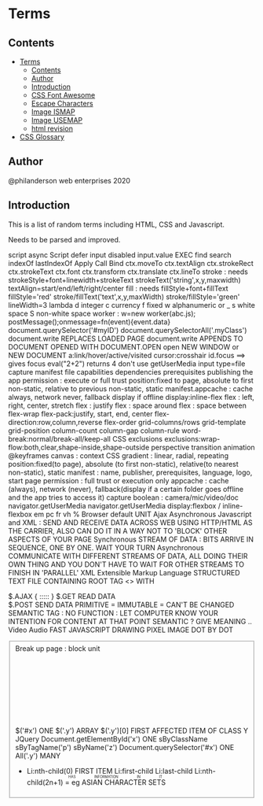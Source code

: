 # Terms

## Contents

- [Terms](#terms)
  - [Contents](#contents)
  - [Author](#author)
  - [Introduction](#introduction)
  - [CSS Font Awesome](#css-font-awesome)
  - [Escape Characters](#escape-characters)
  - [Image ISMAP](#image-ismap)
  - [Image USEMAP](#image-usemap)
  - [html revision](#html-revision)
- [CSS Glossary](#css-glossary)

## Author

@philanderson web enterprises 2020

## Introduction

This is a list of random terms including HTML, CSS and Javascript.

Needs to be parsed and improved.

script async
Script defer
input disabled
input.value
EXEC
find
search
indexOf
lastIndexOf
Apply Call Bind
ctx.moveTo
ctx.textAlign
ctx.strokeRect
ctx.strokeText
ctx.font
ctx.transform
ctx.translate
ctx.lineTo
stroke : needs strokeStyle+font+linewidth+strokeText
strokeText('string',x,y,maxwidth)
textAlign=start/end/left/right/center
fill : needs fillStyle+font+fillText
fillStyle='red'
stroke/fillText('text',x,y,maxWidth)
stroke/fillStyle='green'
lineWidth=3
lambda
d integer
c currency
f fixed
w alphanumeric or _
s white space
S non-white space
worker : w=new worker(abc.js); postMessage();onmessage=fn(event){event.data}
document.querySelector('#myID')
document.querySelectorAll('.myClass')
document.write REPLACES LOADED PAGE
document.write APPENDS TO DOCUMENT OPENED WITH DOCUMENT.OPEN
open NEW WINDOW or NEW DOCUMENT
a:link/hover/active/visited
cursor:crosshair
id.focus ==> gives focus
eval("2+2")   returns 4  don't use
getUserMedia
input type=file capture
manifest file
capabilities
dependencies
prerequisites
publishing the app
permission : execute or full trust
position:fixed to page, absolute to first non-static, relative to previous non-static, static
manifest.appcache : cache always, network never, fallback display if offline
display:inline-flex
flex : left, right, center, stretch
flex : justify
flex : space around
flex : space between
flex-wrap
flex-pack:justify, start, end, center
flex-direction:row,column,reverse
flex-order
grid-columns/rows
grid-template
grid-position
column-count
column-gap
column-rule
word-break:normal/break-all/keep-all
CSS exclusions
exclusions:wrap-flow:both,clear,shape-inside,shape-outside
perspective
transition
animation
@keyframes
canvas : context
CSS gradient : linear, radial, repeating
position:fixed(to page), absolute (to first non-static), relative(to nearest non-static), static
manifest : name, publisher, prerequisites, language, logo, start page
permission : full trust or execution only
appcache : cache (always), network (never), fallback(display if a certain folder goes offline and the app tries to access it)
capture boolean : camera/mic/video/doc
navigator.getUserMedia
navigator.getUserMedia
display:flexbox / inline-flexbox
em
pc
fr
vh 
%
Browser default UNIT
Ajax    Asynchronous Javascript and XML : SEND AND RECEIVE DATA ACROSS WEB 
    USING HTTP/HTML AS THE CARRIER, ALSO CAN DO IT IN A WAY NOT TO 'BLOCK'
    OTHER ASPECTS OF YOUR PAGE
Synchronous STREAM OF DATA : BITS ARRIVE IN SEQUENCE, ONE BY ONE.  WAIT YOUR TURN
Asynchronous  COMMUNICATE WITH DIFFERENT STREAMS OF DATA, ALL DOING THEIR OWN THING
    AND YOU DON'T HAVE TO WAIT FOR OTHER STREAMS TO FINISH
    IN 'PARALLEL'
XML   Extensible Markup Language   STRUCTURED TEXT FILE CONTAINING ROOT TAG <> WITH    

$.AJAX    { ::::: }
$.GET   READ DATA   
$.POST    SEND DATA
PRIMITIVE = IMMUTABLE = CAN'T BE CHANGED 
SEMANTIC TAG : NO FUNCTION : LET COMPUTER KNOW YOUR INTENTION FOR CONTENT AT THAT POINT
SEMANTIC ? GIVE MEANING ..
Video
Audio
<canvas>   FAST JAVASCRIPT DRAWING          PIXEL IMAGE    DOT BY DOT
<fieldset>    Break up page : block unit
<svg>    SCALAR VECTOR GRAPHICS      ?     GENERATED USING MATHEMATICS : SCALE INFINITELY  (SMALL OR LARGE)
<nav>    NAVIGATION : NAVBAR
GEOTAGGING : LOCATION
APPCACHE : ITEMS STORED ON LOCAL MACHINE
LOCAL STORAGE : LARGE ITEMS UP TO 5MB IN SIZE PERMANENTLY ON CLIENT MACHINE
Thursday Morning TERM REVIEW
COOKIE  set expiry    4KB MAX        BOTH CLIENT + SERVER
SESSION COOKIE HAS NO EXPIRY
APPCACHE   =>   INSTRUCTIONS FOR WHICH FILES TO BE CACHED : 3 SECTIONS
1. CACHE ? FILES TO BE CACHED
2  NETWORK ? MUST BE ONLINE (DON'T CACHE) EG LOGIN FILE
3 FALLBACK ?   THIS WEBSITE IS OFFLINE MESSAGE ETC
Manifest.appcache   
JSON   JAVASCRIPT OBJECT NOTATION
{    A:1,B:2,C:”HI”   }
JSON.STRINGIFY   ?  FROM    JSON OBJECT TO STRING
JSON.PARSE       A STRING ? CREATE JSON OBJECT FROM STRING
XML   EXTENSIBLE MARKUP LANGUAGE   ? database with rows, columns, data    IN TEXT FILE
<root>
   <field  att=value>
          <item=value>
  </field>
</root>
CROSS-PLATFORM ? 
WINRT      ?    WIN8 MOBILE PHONE APP
UWP         ?   WIN10       UNIVERSAL APP      (UNIVERSAL WINDOWS PLATFORM)
XAML            XML GUI FOR BUILDING NEW APPS
SDK   SOFTWARE DEV KIT
PUBLISH APP ? WINDOWS STORE
PREREQUISITE     VERSION OF OS AND OTHER APPS WHICH MUST BE PRESENT, OR APP CANNOT BE INSTALLED
DEPENDENCY  
PERMISSION   :   CODE RUNS WITH PERMISSION LEVEL   EITHER   1) EXECUTION ONLY   OR  2) FULL TRUST
WEB WORKER   var w = new Worker('worker.js')
1 message host to worker    w.postMessage('hi')
2. Message worker to host     postMessage('all ok')
3. Receive message worker      onmessage=function(event){//event.data}
4. Receive message host      w.onmessage....
Ajax
XmlHttpRequest   =  xhr   ? OBJECT WHICH  SEND DATA FROM US TO REMOTE SERVER
1      var  xhr = new xmlHttpRequest
2    listen for event data coming back  : TEST  FOR HTTP STATUS 200   &     DATA STATUS==4
            onreadystatechange
3    open('GET',URL,async t/f)
4    send()       
Navigator.geolocation     ?    callback    function(position)
Position.coords.lat/long
Navigator.useragent  =>  
Css Cascading Style Sheet : display only
Attr     
Calc   
Jquery  LIBRARY.   
LOCAL   .MIN.JS   MINIFIED
LOCAL   .JS
CDN  ? CONTENT DELIVERY NETWORK  ?    FAST DELIVERY OF CONTENT WORLDWIDE
DOM
Window.document.body.div...
appendChild  : add to END OF ITEM
insertBefore  : add  eg  as new FIRST ITEM IN LIST
createElement('p')
array
var x = new Array(4)             
var x = [1,2,3,4,”hello”,”sausages”]
push(1)    add at end
pop()    Remove end               var x = myarray.pop()
unshift    Add at start
shift    Remove start
<script>
Var x   ? global   OUTSIDE FUNCTION
Var x   ?  private  INSIDE FUNCTION
Let x = 7    private in CODE BLOCK  { }
CONST
<DIV ID=”X” CLASS=”Y”  Name='z'>
$('#x')           ONE
$('.y')            ARRAY
$('.y')[0]            FIRST AFFECTED ITEM OF CLASS Y
JQuery
Document.getElementById('x')                  ONE
                                        sByClassName
                                        sByTagName('p')
                                        sByName('z')
Document.querySelector('#x')                           ONE
                                            All('.y')                          MANY
<UL>
<LI>
Li:nth-child(0)       FIRST ITEM
Li:first-child
Li:last-child
Li:nth-child(2n+1)  
<ruby>  =   eg ASIAN CHARACTER SETS     <rt>   HAS INFORMATION IN IT   
<rp>      BROWSERS WHICH DON'T SUPPORT <ruby>

MANIFEST FILE : XML WHICH DETERMINES PREREQUISITES EG OS, LANGUAGE, FILES, PATH TO SPLASHSCREEN, LOGO, PUBLISHER

  
  
  
  
  
  

Critical Terms
Overview
app container - An app container is a separate memory space within a system in which an application runs. An app container prevents corruption of the operating system if the application fails for some reason and enables a user to cleanly uninstall the app.
app package - An app package is a file that contains an app’s files and folders. The purpose of an app package is for ease of distribution and deployment.
AppCache - The Application Cache, or AppCache, is an HTML5 feature that enables Web data to be stored locally when a user is offline. AppCache stores resources like images, HTML pages, CSS files, and JavaScript—data that would ordinarily be stored on a server. Because the resources are stored on the client’s hard disk or device, the resources load faster when requested.
application programming interface (API) - An application programming interface (API) is a list of instructions letting a program communicate with another program.
application state - The application state is the phase of a running application at any point in time. For Web applications, the application state is created when the Web browser sends the first request for a Web page to the Web server, and it ends when the user closes the browser.
Cascading Style Sheets (CSS) - Cascading Style Sheets (CSS) is a style sheet language that defines styles for HTML. CSS styles are usually saved in a separate file from the HTML file. This enables you to easily change fonts, font sizes, and other attributes in the CSS file and the changes are reflected across all HTML files that reference the CSS file.
cookies - Cookies are small files that contain information about the user and the Web site visited and are saved on the user’s computer.
debugging - Debugging is the process of detecting, finding, and correcting logical or syntactical errors in an application.
gesture - A gesture is any finger move, which can involve a single finger (one-touch, such as press, tap, press and hold, slide to pan, and so on) or a finger and a thumb (two-touch, such as a pinch and stretch or a turn to rotate).
Hypertext Markup Language (HTML) - Hypertext Markup Language (HTML) is the language used to describe Web pages. It is a markup language, not a programming language, which means HTML uses markup tags such as <body> and <h1> to describe parts of a Web page.
Hypertext Transport Protocol (HTTP) - Hypertext Transport Protocol (HTTP) is the protocol that transfers data on the World Wide Web.
HTML5 - HTML5 is the latest HTML standard and a family of technologies that includes HTML, CSS, and JavaScript. The HTML5 standard won’t be finalized for a few years.
identity permissions - Identity permissions are sets of characteristics that identify an assembly. Identity permissions protect assemblies (compiled code libraries) based on evidence, or credentials, which is information about the assembly that an assembly must have in order to run.
JavaScript - JavaScript is a scripting language that adds interactivity to Web pages.
launcher icon - A launcher icon is a small image that represents an app.
localStorage - localStorage is a JavaScript method that allows users to save relatively large amounts of data from session to session (persistent data), and there’s no time limit as to how long the data exists.
markup language - A markup language is a set of symbols and rules to describe the parts of a markup document, like an HTML Web page.
media queries - A media query is a CSS3 feature that detects the user’s type of screen and sizes the output accordingly.
Metro-style user interface (UI) - A Metro-style user interface (UI) is the UI used in Microsoft Windows 8. The Metro style UI includes features like a clean, uncluttered look and feel, use of the full screen, large hubs (graphical buttons), and a focus on lateral scrolling.
namespace - A namespace is a sort of work area or abstract container for related objects (pages, code, etc.). A single app package can have a lot of functionality. To keep all of the components separated so they don’t conflict, a package defines a namespace.
permission sets - A permission set is a group of permissions. In coding, transparent code executes commands that don’t exceed the limitations of a permission set.
persistent state information - Persistent state information is data that an application needs after the session ends. Many Web applications need to store data (make it persistent) so that users can pick up where they left off when they return to the site.
platform-independent - The term platform-independent describes an application that can run on different desktop and mobile device operating systems, such as Microsoft Windows, Internet Explorer, Windows Phone, Mac OS X, Android, iOS, and Blackberry OS.
scripting language - A scripting language is a programming language that uses scripts and requires no compiler.
session state - The session state is an application’s working set of data. When a user first requests access to an application, the session state is created. The state ends when the user closes the session.
sessionStorage - sessionStorage is a JavaScript method that keeps data only for one session (until the browser is closed), which is also referred to as “per-tab storage.”
touch event - A touch event is the action an application takes in response to a gesture.
touch-screen emulator or simulator - A touch-screen emulator or simulator is an application that imitates a system that only has touch capabilities.
validator - A validator is an application that looks for anything that could cause code to be interpreted incorrectly, such as missing or unclosed tags, an improper DOCTYPE declaration, a trailing slash, deprecated code, and so on.
Windows Runtime (WinRT) - The Windows Runtime (WinRT) is an application architecture, or framework, that sits on top of the Windows 8 kernel. Developers test Windows applications and users run Windows 8 apps within WinRT.
Windows Store - The Windows Store is an online global marketplace for Metro-style apps. Publishing your app for distribution through the store can possibly turn a good idea into a lucrative venture.
World Wide Web Consortium (W3C) - The World Wide Web Consortium (W3C) is the main standards body developing specifications for HTML5, CSS3 and other Web technologies.
application packaging: the process of bundling an application and its resources into an archive format for the purpose of distribution and deployment.
platform: the type of computer or operating system being used. The platforms referenced for the content of this review kit are Windows®, Internet Explorer®, and Windows Phone 7.
permissions: the ability of a particular user to access a particular resource by means of his or her user account. Permissions are grouped into permission sets, and every assembly is assigned a set. The .NET Framework defines some standard permission sets, such as FullTrust (implies all permissions) and Execution (permission to only access the CPU).
credentials: the level of access assigned to a user account. Credentials can be set to Windows Authentication, database authentication, no authentication, or custom authentication.
hosting: the practice of providing computer and communication facilities to businesses or individuals, especially for use in creating web and electronic commerce sites. To become active, an application or service must be hosted within a run-time environment that creates it and controls its context and lifetime.
Images, Audio and Video
attribute - An attribute is a modifier of HTML elements that provides additional information.
audio element - The audio element enables you to incorporate audio, such as music and other sounds, in HTML documents.
canvas element - The canvas element is new in HTML5 and creates a container for  graphics, and uses JavaScript to draw the graphics dynamically.
codec - A codec is a technology used for compressing data.
compression - Compression reduces the amount of space needed to store a file, and it reduces the bandwidth needed to transmit the file.
deprecation - Deprecation is the state of an element or attribute that’s been removed from the list of available HTML elements because its functionality is no longer useful.
doctype - The doctype is an instruction, or declaration, found at the very top of almost every HTML document that associates the document with a Document Type Definition (DTD). When a Web browser reads a doctype declaration, the browser assumes that everything on the Web page uses the language or rules specified in the declaration.
element - An element is the combination of tags and the content they enclose. An element can describe content, insert graphics, and create hyperlinks. A tag pair or an empty tag is called an element.
empty tag - An empty tag is a single tag that doesn’t require an end tag, like <br /> for a line break and <hr /> for a horizontal line.
entity - An entity is a special character, such as the dollar symbol, the registered trademark (a capital R within a circle), and accented letters.
©
©
hello charlie
&
$
figcaption element - The figcaption element adds a caption to an image on a Web page, and you can display the caption before or after the image.
figure element - The figure element specifies the type of figure you’re adding, such as an image, diagram, photo, and so on. This element provides a major benefit: the ability to easily add multiple images side by side.
global attribute - A global attribute is one you can use with any HTML5 element. Examples of global attributes include id, lang, and class, among many others.
nesting - Nesting means to place one element inside another.
raster image - A raster image is an image made up of pixels, such as a photograph. Raster images are most often in JPG format. Other raster file formats that work well on Web pages are PNG, GIF, and BMP.
render - Render means to interpret or reproduce. When a Web browser or mobile device such as a smartphone opens an HTML file, it renders the content of the page.
Scalable Vector Graphics (SVG) - Scalable Vector Graphics (SVG) is a language for describing 2D graphics in Extensible Markup Language (XML). SVG technology is not new, but HTML5 now enables SVG objects to be embedded in Web pages without using the <object> or <embed> tags.
tags - Tags are keywords that help to give an HTML page structure.
valid - Valid means logically correct. If a Web page adheres to the specifications perfectly, it is considered valid.
vector image - A vector image is an image made up of lines and curves based on mathematical expressions. A vector image is an illustration, such as a line drawing. Developers often convert vector file formats from programs like Adobe Illustrator or CorelDRAW, which aren’t supported by Web browsers, into PNG or GIF for Web display.
video compression - Video compression reduces the size of video images while retaining the highest quality video with the minimum bit rate.
video element - The video element enables you to incorporate videos in HTML documents using minimal code.
codec: a technology used for compressing data. Audio and video codec compress and/or decompress digital audio data into different formats to retain the highest quality with minimum bit rate.
data compression: a means of reducing the amount of space or bandwidth needed to store or transmit a block of data, used in data communications, facsimile transmission, file storage and transfer, and CD-ROM publishing.
semantic: the relationship between words or symbols and their intended meanings. Programming languages are subject to certain semantic rules. A program statement can be syntactically correct but semantically incorrect; a statement can be written in an acceptable form and still convey the wrong meaning.
video compression: reduction of the size of files containing video images stored in digital form. If not compressed, 24-bit color video at 640 x 480 pixels would occupy almost one megabyte per frame, or over a gigabyte per minute.
Input Elements
article element - The article element defines a part of an HTML document that consists of a “self-contained composition” that is independent from the rest of the content in the document.
aside element - The aside element is used to set off content that’s related to the current topic but would interrupt the flow of the document if left inline.
autofocus attribute - The autofocus attribute moves the focus to a particular input field when a Web page loads. An example of autofocus is when you open a search engine Web page and the insertion point automatically appears in the input box so you can type search terms without first clicking in the box.
automatic validation - Automatic validation of input means the browser checks the data the user inputs.
client-side validation - Client-side validation is the process of validating user input before submission to the server. A browser is often used to validate user input locally.
datalist element - The datalist element enables you to present the user with a drop-down list of options to select from. Only the options in the list may be selected.
email attribute - The email attribute requires the user to enter an email address into an input field.
footer element - The footer element defines a footer for a document or section, and typically contains information about the document or section, such as the author name, copyright data, links to related documents, and so on.
form input - Form input is the information a user enters into fields in a Web or client application form.
global attribute - A global attribute can be used with any HTML element; in other words, it’s permitted globally.
header element - The header element defines a header for a document, section, or article.
menu element - The menu element presents a list (or menu) of commands, usually with buttons. The W3C prefers that you use the menu element only for context menus, lists of form controls and commands, toolbars, and similar items.
nav element - The nav element defines a block of navigation links. The nav element is useful for creating a set of navigation links as your document’s primary navigation, a table of contents, breadcrumbs in a footer, or Previous-Home-Next links.
ordered list - A list that orders the list entries using numbers, by default.
pattern attribute - The pattern attribute provides a format (a regular expression) for an input field, which is used to validate whatever is entered into the field.
placeholder text - Placeholder text is text displayed inside an input field when the field is empty.
required attribute - The required attribute requires information in a field when the form is submitted.
section element - The section element defines a section in a document, such as a chapter, parts of a thesis, or parts of a Web page whose content is distinct from each other. The W3C specifies uses for the section element to differentiate it from other structure-related elements, mainly that it contain at least one heading and that it define something that would appear in the document’s outline.
semantic markup - Semantic markup is intuitive markup that gives better meaning or definition to several tags so they make more sense to humans, programs, and Web browsers.
server-side validation - Server-side validation is the process of a server validating data received from a user input form.
table - An HTML table contains rows and columns, and is used to organize and display information in a grid format.
unordered list - A list that displays list entries in a bulleted list.
validation - Validation is the process of verifying that information entered or captured in a form is in the correct format and usable before sending the data to the server.
Web form - A Web form is a Web page that provides input fields for a user to enter data, which is sent to a server for processing. From there, the information is stored in a database or forwarded to a recipient.
CSS Key Terms
absolute positioning - Absolute positioning is the placement of an element at a geometric position in the display, relative to the first parent element that has a non-static position.
block flow - Block flow is a positioning method in which an element is separated from other elements by new lines above and below, and fills from left to right the horizontal extent where it appears.
bounding box - A bounding box is an invisible rectangle, the smallest perimeter of which surrounds a word.
Cascading Style Sheets (CSS) - Cascading Style Sheets (CSS) is a style sheet language that defines styles for HTML. CSS styles are usually saved in a separate file from the HTML file. This enables you to easily change fonts, font sizes, and other attributes in the CSS file and the changes are reflected across all HTML files that reference the CSS file.
class - Class is an attribute a Web author uses to provide structure to a document beyond the meaning HTML builds in with elements such as paragraph, header, and so on.
declaration - The declaration is the style for a specific selector. A declaration has a property, which is a style attribute, and a value.
float positioning - Float positioning is the flexible placement of elements, enabling them to move as far as possible either to the right or left; text then “wraps” around the element.
font - A font is a set of characters of a particular size and style.
font-family property - The font-family property can declare either a specific font, like Garamond or Arial, or a wider family that includes many different fonts, such as “serif.”
hidden overflow - Hidden overflow is a feature that makes overflow invisible.
inline flow - Inline flow is a feature that forces no new lines before or after the inlined element, but simply places the element between the content before and after the inlined element.
monospace - Monospace is a type of font family in which each character is the same width. Monospace is often used for technical material such as formulas, numbers, codes, and so on.
rules - Rules are statements that tell Web browsers how to render particular elements on an HTML page or how to apply CSS styles to Web pages.
sans serif - Sans serif is a font style drawn without serifs, such as the Arial font. Serifs are the details at the ends of particular letters; look at the “d,” “p,” and “t” in this sentence for examples of serif characters.
scrolling overflow - Scrolling overflow is a feature that prevents content that can overflow its box from appearing outside the box. The content appears to be clipped.
selector - A selector is a feature that defines which HTML elements will be affected by CSS code. For example, in CSS, the p selector means a particular style will be applied to paragraphs. The general syntax for a selector is selector {property: value}.
visible overflow - Visible overflow is a feature that enables content that overflows it box to appear in the display rather than be clipped or hidden. Visible overflow also writes over the content that follows it.
CSS Box, Flex and Grid Layouts (Chapter 5)
block-level element - A block-level element creates boxes that contribute to the layout of an HTML document. Sections, articles, paragraphs, lists, and images are examples of block-level elements.
border - A border is a colored or transparent line, which can be thin or thick, that surrounds a box. The border is a part of the CSS Box model.
content - Content is whatever is displayed on a Web page, such as text and images. Regarding the CSS Box model, content is text or images contained within a box. You use the border, margin, padding, height, and width CSS properties to modify various parts of the CSS Box model.
flexbox - A flexbox is a type of layout that enables relative sizes and positioning of boxes. Flexbox takes available space into account when defining box dimensions. A box can include child boxes that are flexible by height and width.
flexbox item - A flexible item is a child box. A child box can be flexible or static. The flex property makes child boxes flexible.
Flexbox Box model - The CSS Flexbox Box model is a layout mode for using flexible boxes in user interfaces.
grid item - A grid item is a child element of a grid.
grid layout - A grid layout is a way to structure complex HTML documents using rows and columns to make the design look cleaner and structured.
Grid Layout model - The CSS Grid Layout model is a model for structuring HTML layouts. This model lets you control the design of sections or entire HTML-based documents using CSS3.
grid template - A grid template, an approach to grid layouts, is like an empty table into which data can be flowed. A grid template uses alphabetical characters to represent the position of items in a grid.
inline element - Inline elements are elements designed for laying out text and don’t disrupt the flow of the document. Applying boldface and the new HTML5 mark element are examples of inline elements.
margin - A margin is the outermost edge of a box, providing space between the box and other boxes in an HTML document. Margins are transparent. The margin is a part of the CSS Box model.
media queries - A media query is a CSS3 feature that detects the user’s type of screen and sizes the output accordingly.
padding - Padding is the space between the border of a box and its content. Padding generally takes on the same color as the box’s background color. Padding is a part of the CSS Box model.
parent/child relationship - The parent/child relationship describes how a parent box can contain one or more child boxes. Boxes contained within a parent box are referred to as child boxes. Child boxes inherit attributes applied to parent boxes unless coded otherwise.
user interface (UI) - A user interface (UI) is the portion of a Web site or application with which a user interacts.
vendor prefix - A vendor prefix is a keyword surrounded by dashes, added to the front of a CSS3 property name. The Microsoft Internet Explorer Web browser recognizes the
-ms- prefix. Vendor prefixes help to ensure CSS3 styles work properly in Web pages during the transition from CSS2 to CSS3.
CSS Exclusions, Regions (Chpater 6)
content container - Using CSS Regions, a content container is an area into which content is flowed.
content source - Using CSS Regions, a content source may be one or more blocks of text in the same or a separate HTML document that holds the content you want to flow through a layout. The content is referred to as a “content stream.”
CSS Exclusions - CSS Exclusions are another name for positioned floats.
CSS Regions - CSS Regions are defined areas (regions) of an HTML document where content can flow. Similar to a page layout program, when there’s too much content to fit in one region, the remaining content automatically flows into the next region.
flow-from - The flow-from property specifies one or more content containers.
flow-into - The flow-into property specifies a content source.
hyphenation - Hyphenation is the process of connecting two words with a hyphen mark (-) or breaking words between syllables at the end of a line.
iframe - Iframes are like mini boxes on a Web page that contain external content embedded in an HTML document, as the content source.
multi-column layout - Multi-column layout lets you create columns, divide text across multiple columns, specify the amount of space that appears between columns (the gap), make vertical lines (rules) appear between columns, and define where columns break. You create a multi-column layout using CSS3 properties.
named flow - A named flow is a set of elements taken from the source and to be flowed into a content container.
positioned float - A positioned float is a CSS construct that enables you to position images, text, and boxes anywhere in an HTML document and then wrap text completely around these elements.
CSS Graphical Effects (Chapter 7)  
animation - An animation is the display of a sequence of static images at a fast enough speed to create the illusion of movement.
border-radius property - The CSS3 border-radius property creates rounded corners around layout elements, like headers, footers, sidebars, graphics boxes, and outlines around images. border-radius is a length, which is usually expressed in pixels or ems but can be a percentage. The length is the radius of the circle that defines the “roundedness” of each box corner
drop shadow - A drop shadow is a visual effect in which an object is repeated behind and slightly below itself to create the illusion that the object floats over its background.
gradient - A gradient is a smooth change of colors, either within the same hue, such as from dark green to light green, or starting with one color and ending with a different color, such as starting with blue and ending with yellow.
keyframe - A keyframe is a construct that enables you to change values anywhere within an animation. You can also pause, resume, and reverse animations.
linear gradient - A linear gradient is a horizontal, vertical, or diagonal gradient.
opacity - Opacity is the quality of an object, like an image or rectangle, that does not allow light to shine through; an opaque image is not transparent.
perspective - Perspective, in terms of drawings and illustrations, is the convergence of lines that give the illusion of depth.
radial gradient - Radial gradients start from a central point and radiate color out to the edges of a container.
rotate - To rotate an element turns it clockwise by a specified number of degrees. To rotate an element, you use the rotate() method in CSS and specify the degrees of rotation.
scale - To scale an element is to increase or decrease its size.
skew - To skew an element is to stretch it in one or more directions. To skew an element using CSS, you use the skew() method and provide x-axis and y-axis values, in degrees, to create an angular shape.
SVG filter - An SVG filter is a set of operations that use CSS to style or otherwise modify an SVG graphic. The enhanced graphic is displayed in a browser while the original graphic is left alone.
transform - In HTML5/CSS3, a transform is an effect that lets you change the size, shape, and position of an element.
transition - A transition is a change from one thing to another; in CSS, a transition is the change in an element from one style to another.
translate - To translate an element means to move it, without rotating, skewing, or otherwise turning the image.
transparency - Transparency is reduced opacity.
Web Open Font Format (WOFF) - The Web Open Font Format (WOFF) allows Web developers to use custom fonts instead of being limited to the standard Web fonts. WOFF files are compressed True Type, OpenType, or Open Font Format fonts that contain additional metadata.
Web safe - Web safe refers to a set of standard fonts that are typically located on a user’s computer and render consistently in the majority of Web browsers.
Javascript (Chapter 8)   
callback - A callback is a response to an event, such as a script execution in response to a mouse click.
computer program - A computer program is a recipe we direct the computer to execute that results in a particular display or action.
dynamic application - A dynamic application is one that adjusts and responds to end particular users or user actions.
event handler - An event handler is an optional script or executable that handles input received in a program. Handlers are JavaScript code inside the <html> tags (rather than the <script> tags) that execute other JavaScript code in response to an event.
events - An event is an action that triggers another action to occur.
function - A function is a segment of a program defined and performed in isolation from other parts.
identifier - An identifier is the name of a variable or function. Identifiers cannot be the same as words already used in the language; for example, “if ” has a special meaning in JavaScript statements and is not available as a variable name.
interactivity - Interactivity enables an end user to take an action in an application, usually by clicking a button or pressing a key.
JavaScript library - A JavaScript library is pre-written JavaScript code.
jQuery - jQuery is the leading JavaScript library.
library - A library is collection of resources, like pre-written function code and subroutines, that developers use to create programs. JavaScript builds in a library of useful functions for many common operations.
methods - Methods are JavaScript functions that belong to objects. Methods differ from functions only in that methods are always associated and used with a particular object.
subroutines - A subroutine is a function that returns no value.
validation - Validation is the process of verifying that information entered or captured is in the correct format.
variable - A variable is a symbolic abbreviation, or name, that stands for a piece of data.
 
Animations, Graphics and Data (Chapter 9)   
animation - An animation is the display of a sequence of static images at a fast enough speed to create the illusion of movement.
AppCache - The Application Cache, or AppCache, is an HTML5 feature that enables Web data to be stored locally when a user is offline. AppCache stores resources like images, HTML pages, CSS files, and JavaScript—data that would ordinarily be stored on a server. Because the resources are stored on the client’s hard disk or device, the resources load faster when requested.
canvas element - The canvas element is a drawing area under programmatic control.
cookies - Cookies are small text files that Web sites save to a computer’s hard disk that contain information about the user and his or her browsing preferences.
data type - A data type is JavaScript’s interpretation of the kind of data a program can work with. Data types include string, number, array, Boolean, null, object, and undefined.
encapsulate - To encapsulate is to group data and the methods that operate on it under a single name.
JSON - JSON (JavaScript Object Notation) is a subset of JavaScript, providing a way to store information in an organized, easy-to-access manner.
Local Storage - Local Storage is an HTML5 feature that uses the localStorage method to allow users to save relatively large amounts of data from session to session (persistent data). It is an improvement on data storage using cookies.
parsing - Parsing is a term used to describe analysis of complex information into constituent parts.
recursion - Recursion is a programming technique in which a function calls itself.
XMLHttpRequest API - The XMLHttpRequest API, sometimes abbreviated XHR, enables you to use JavaScript to pass data in the form of text strings between a client and a server.
Advanced Features (Chapter 10)  
accelerometer - An accelerometer is a device that measures acceleration, which is a change in speed or direction over a period of time. The Accelerometer sensor detects forces applied to the device, such as movement (up, down, sideways) and gravity.
Blob - A Blob is a data type that can store binary data, like images or multimedia files.
capacitive touch screen - A capacitive touch screen uses electrodes to sense objects touching the screen. Because the object must have conductive properties, a finger works but something like a stylus does not. Most touch-screen smartphones and computer monitors are capacitive.
civic data - Civic data is location data that’s more easily understood by humans, such as a map or an address like 637 Park Street.
device-independent - A program or interface that runs software that produces similar results on a wide variety of hardware is also called device-independent.
File API - The File API allows a browser or application to upload files from local storage to a remote server without the need for a plug-in.
geodetic data - Geodetic data provides raw location data, such as longitude and latitude, or meters.
Geolocation API - The Geolocation API defines an interface that provides a device’s location, usually using latitude and longitude coordinates. The API exposes the latitude and longitude to JavaScript in a Web page using the geolocation object.
gesture event - A gesture event is a type of touch event triggered by a multi-finger gesture. Gesture events receive event objects that contain touch properties.
local storage - Local storage is persistent data and is useful for things like online to-do lists, contact lists, calendars, and saved shopping cart data. You want this information to be available to the user after the browser closes and the user reopens it at some point. The information is held in persistent memory of Web applications and mobile devices.
platform-independent - The term platform-independent describes an application that can run on different desktop and mobile device operating systems, such as Microsoft Windows, Internet Explorer, Windows Phone, Mac OS X, Android, iOS, and Blackberry OS.
polling - Polling is the process in which a browser contacts a Web server periodically (sometimes constantly) to see if new information is available to present to the user. Technologies such as Comet refresh only a portion of a Web page. Comet and similar “push” technologies introduced polling.
resistive touch screen - A resistive touch screen is made up of several layers, the topmost of which flexes when pressed and pushes into the layer underneath. Sensors detect the pressure, which is how the system knows which part of the screen has been pressed. The touch screens used in hospitals and restaurants are often resistive.
session storage - Session storage is temporary data that’s kept for only one session, until the browser is closed. All of the data in a session is saved in session storage and then erased from session storage when you close the browser tab or window.
touch event - A touch event is the action an application takes in response to a gesture.
touch object - In JavaScript, the touch object detects input from touch-enabled devices.
touchlist - A touchlist references touch objects; the touchlist includes all of the points of contact with a touch screen.
Web Hypertext Application Technology Working Group (WHATWG) - The Web Hypertext Application Technology Working Group (WHATWG) maintains a living HTML specification that includes APIs that were not originally part of the HTML5 specification. These include Geolocation, Web Workers, WebSockets, and File API.
Web Worker API - Web Workers are APIs that allow scripts to run in the background as parallel threads. These background threads can connect to multiple Web pages, fetch real-time data like stock updates, make network requests, or access local storage while the main HTML document responds to the user input like tapping, scrolling, and typing. Web Workers help keep your user interface responsive for users.
WebSocket API - WebSocket is an API that offers full-duplex communication, which is simultaneous two-way communication, through a single socket over the Internet. Developers use WebSockets mainly for real-time Web applications like chat, multiplayer online gaming, and stock quotes.




## CSS Font Awesome
  
http://fontawesome.io/

sectioning root tags
 - body, blockquote, fieldset

@media
 - detect screen size



## Escape Characters

\n  NEW LINE!!!!
\r  carriage return (new line)
\ CAN BE INTERPETED AS AN 'ESCAPE' CHARACTER FOR SPECIAL SYMBOLS
\'
\"
\\

## Image ISMAP

ISMAP is a flag set to TRUE or FALSE inside the <img> tag.  
  <img ismap>  
  If present then this tells the computer that a server-side image map 
  has been created which maps to different parts of the same image, so 
  in order to implement this mapping all that is required is to send the 
  coordinates of the click points to the server as part of the html
  information, in this case as part of the URL information sent.

  Note : relative image coordinates are sent (not absolute page coordinages)

  See W3 Schools ISMAP for working example of this

## Image USEMAP

Usemap is a CLIENT SIDE IMAGE MAP DEFINED HERE
Usemap="#map_region"
<map name="map_region">
  <area shape="rect" coords="0,0,10,10" href="abc.htm" />
  <area shape="circle" coords="10,10,2" ../>
  </map>



## html revision

<section>
  <article>
              <aside>

<tag>   lower case
HTML
XHTML ==> STRICTER VERSION   <tag>  </tag>
<!DOCTYPE html>       HTML5
CSS Cascading Style Sheets
INTERNAL CSS <style>                    </style>
EXTERNAL CSS <link rel="stylesheet" href="style.css">
<head>
<body>
<div>
<div class="container">
<table>
<header>
<footer>
<section>
<aside>
<article>
<video  width="200px"  height="200px" autoplay  controls  muted  ><   src="play.mp4"> 
<audio 
codec
resolution
px
em
pc
fr
vh 
%
Browser default UNIT
Ajax    Asynchronous Javascript and XML : SEND AND RECEIVE DATA ACROSS WEB 
    USING HTTP/HTML AS THE CARRIER, ALSO CAN DO IT IN A WAY NOT TO 'BLOCK'
    OTHER ASPECTS OF YOUR PAGE
Synchronous STREAM OF DATA : BITS ARRIVE IN SEQUENCE, ONE BY ONE.  WAIT YOUR TURN
Asynchronous  COMMUNICATE WITH DIFFERENT STREAMS OF DATA, ALL DOING THEIR OWN THING
    AND YOU DON'T HAVE TO WAIT FOR OTHER STREAMS TO FINISH
    IN 'PARALLEL'
XML   Extensible Markup Language   STRUCTURED TEXT FILE CONTAINING ROOT TAG <> WITH     STRUCTURED SUB-TAGS WHICH REPRESENT ROWS AND COLUMNS OF A DATABASE
    Cross-platform
Cross-platform  
JSON    {
      field:"string",
      field2:3      
    }

$.AJAX    { ::::: }
$.GET   READ DATA   
$.POST    SEND DATA
$   JQUERY
PRIMITIVE = IMMUTABLE = CAN'T BE CHANGED 
HTML 4 : STANDARD HTML   table, p, div
HTML 5 : NEW FEATURES
Div
<header>
<footer>
<article>
<aside>
<section>
SEMANTIC TAG : NO FUNCTION : LET COMPUTER KNOW YOUR INTENTION FOR CONTENT AT THAT POINT
SEMANTIC ? GIVE MEANING ..
Video
Audio
<canvas>   FAST JAVASCRIPT DRAWING          PIXEL IMAGE    DOT BY DOT
<fieldset>    Break up page : block unit
<svg>    SCALAR VECTOR GRAPHICS      ?     GENERATED USING MATHEMATICS : SCALE INFINITELY  (SMALL OR LARGE)
<nav>    NAVIGATION : NAVBAR
GEOTAGGING : LOCATION
APPCACHE : ITEMS STORED ON LOCAL MACHINE
LOCAL STORAGE : LARGE ITEMS UP TO 5MB IN SIZE PERMANENTLY ON CLIENT MACHINE
Thursday Morning TERM REVIEW
COOKIE  set expiry    4KB MAX        BOTH CLIENT + SERVER
SESSION COOKIE HAS NO EXPIRY
APPCACHE   =>   INSTRUCTIONS FOR WHICH FILES TO BE CACHED : 3 SECTIONS
1. CACHE ? FILES TO BE CACHED
2  NETWORK ? MUST BE ONLINE (DON’T CACHE) EG LOGIN FILE
3 FALLBACK ?   THIS WEBSITE IS OFFLINE MESSAGE ETC
Manifest.appcache   
JSON   JAVASCRIPT OBJECT NOTATION
{    A:1,B:2,C:”HI”   }
JSON.STRINGIFY   ?  FROM    JSON OBJECT TO STRING
JSON.PARSE       A STRING ? CREATE JSON OBJECT FROM STRING
XML   EXTENSIBLE MARKUP LANGUAGE   ? database with rows, columns, data    IN TEXT FILE
<root>
   <field  att=value>
          <item=value>
  </field>
</root>
CROSS-PLATFORM ? 
WINRT      ?    WIN8 MOBILE PHONE APP
UWP         ?   WIN10       UNIVERSAL APP      (UNIVERSAL WINDOWS PLATFORM)
XAML            XML GUI FOR BUILDING NEW APPS
SDK   SOFTWARE DEV KIT
PUBLISH APP ? WINDOWS STORE
PREREQUISITE     VERSION OF OS AND OTHER APPS WHICH MUST BE PRESENT, OR APP CANNOT BE INSTALLED
DEPENDENCY  
PERMISSION   :   CODE RUNS WITH PERMISSION LEVEL   EITHER   1) EXECUTION ONLY   OR  2) FULL TRUST
WEB WORKER   var w = new Worker(‘worker.js’)
1 message host to worker    w.postMessage(‘hi’)
2. Message worker to host     postMessage(‘all ok’)
3. Receive message worker      onmessage=function(event){//event.data}
4. Receive message host      w.onmessage....
Ajax
XmlHttpRequest   =  xhr   ? OBJECT WHICH  SEND DATA FROM US TO REMOTE SERVER
1      var  xhr = new xmlHttpRequest
2    listen for event data coming back  : TEST  FOR HTTP STATUS 200   &     DATA STATUS==4
            onreadystatechange
3    open(‘GET’,URL,async t/f)
4    send()       
Navigator.geolocation     ?    callback    function(position)
Position.coords.lat/long
Navigator.useragent  =>  
Css Cascading Style Sheet : display only
Attr     
Calc   
Jquery  LIBRARY.   
LOCAL   .MIN.JS   MINIFIED
LOCAL   .JS
CDN  ? CONTENT DELIVERY NETWORK  ?    FAST DELIVERY OF CONTENT WORLDWIDE
DOM
Window.document.body.div...
appendChild  : add to END OF ITEM
insertBefore  : add  eg  as new FIRST ITEM IN LIST
createElement(‘p’)
array
var x = new Array(4)             
var x = [1,2,3,4,”hello”,”sausages”]
push(1)    add at end
pop()    Remove end               var x = myarray.pop()
unshift    Add at start
shift    Remove start
<script>
Var x   ? global   OUTSIDE FUNCTION
Var x   ?  private  INSIDE FUNCTION
Let x = 7    private in CODE BLOCK  { }
CONST
<DIV ID=”X” CLASS=”Y”  Name=’z’>
$(‘#x’)           ONE
$(‘.y’)            ARRAY
$(‘.y’)[0]            FIRST AFFECTED ITEM OF CLASS Y
JQuery
Document.getElementById(‘x’)                  ONE
                                        sByClassName
                                        sByTagName(‘p’)
                                        sByName(‘z’)
Document.querySelector(‘#x’)                           ONE
                                            All(‘.y’)                          MANY
<UL>
<LI>
Li:nth-child(0)       FIRST ITEM
Li:first-child
Li:last-child
Li:nth-child(2n+1)  
<ruby>  =   eg ASIAN CHARACTER SETS     <rt>   HAS INFORMATION IN IT   
<rp>      BROWSERS WHICH DON'T SUPPORT <ruby>


# CSS Glossary

```jsx
Houdini CSS
CSS Grid and Sub Grid

Background-image:url(image.jpg)
Background-size:cover

Css tricks has a good summary of all css features 

Cursor:pointer shows the mouse hand like when hovering over url 

Display:block
Display : inline-block can produce inline content e.g. menu

Colours at paletton.com

Color 
  #aabbcc hex
  Rgb(1,2,3)
  Rgba(1,2,3,0.5)

Selector by Element, ID, Class, Attribute, Pseudo Class, 
text-decoration
a:visited
a:active
a:link
a:hover
sibling +
sibling ~
input: valid/invalid
input: required/optional
nth-child
Pseudo Class eg nth-child
li:first-child, nth-child,nth-child(2),nth-child(2n+1),nth-child(-n+4),nth-child(4+n)
Pseudo Element :: nth-child
Pseudo Class :active :visited :link :hover
Pseudo Element :: nth-child  ::before  ::after  
::after { content: ' " '  }
::after { quotes :  } 
li { display:inline-block}  // make a list into a horizontal !!!
text-decoration:none/underline
:: before/after{ content: ' addin ' }
:: first-line 
:: first-letter
input:placeholder
text-transform:uppercase
letter-spacing:2px
cursor:pointer;
pointer-events:none
Specificity: 1) Inline 2) ID 3) Class, Attribute, Pseudo Class 4) Element, Pseudo Element

SCSS is an extension of CSS which can be used to extend the language
SASS is an older way of writing concise CSS.  It's fully compatible with all CSS libraries.
LESS stands for Leaner Style Sheets.  LESS is converted to CSS with Less.js

